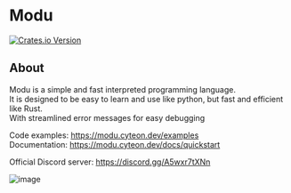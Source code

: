 # Modu
<a href="https://crates.io/crates/modu">
  <img alt="Crates.io Version" src="https://img.shields.io/crates/v/modu?style=for-the-badge">
</a>

## About

Modu is a simple and fast interpreted programming language. \
It is designed to be easy to learn and use like python, but fast and efficient like Rust. \
With streamlined error messages for easy debugging

Code examples: https://modu.cyteon.dev/examples \
Documentation: https://modu.cyteon.dev/docs/quickstart

Official Discord server: https://discord.gg/A5wxr7tXNn

![image](https://github.com/user-attachments/assets/601b9bcc-1fb7-4eb9-9669-101de6660384)
